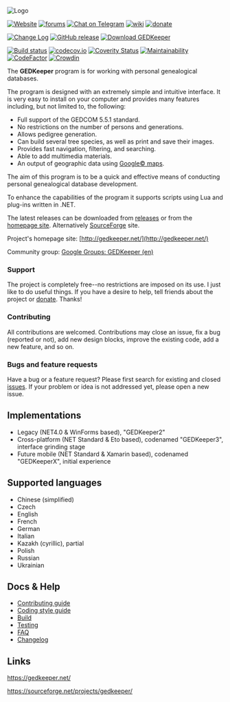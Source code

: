 ![Logo](../master/dev_info/gk_logo_full_v01.png)


[![Website](https://img.shields.io/badge/www-gedkeeper.net-0099BC.svg?maxAge=3600)](https://gedkeeper.net/)
[![forums](https://img.shields.io/badge/join-the%20forums-yellowgreen.svg)](http://groups.google.com/group/gedkeeper-en)
[![Chat on Telegram](https://img.shields.io/badge/Chat%20on-Telegram-brightgreen.svg)](https://t.me/gedkeeper_chat_en)
[![wiki](https://img.shields.io/badge/browse-the%20wiki-orange.svg)](https://github.com/Serg-Norseman/GEDKeeper/wiki)
[![donate](https://img.shields.io/badge/make%20a-donation-greenblue.svg)](https://sourceforge.net/p/gedkeeper/donate/)

[![Change Log](https://img.shields.io/badge/Change%20Log-green)](CHANGELOG.md)
[![GitHub release](https://img.shields.io/github/release/Serg-Norseman/GEDKeeper.svg?label=Latest&maxAge=60)](https://github.com/Serg-Norseman/GEDKeeper/releases/latest)
[![Download GEDKeeper](https://img.shields.io/sourceforge/dm/gedkeeper.svg)](https://sourceforge.net/projects/gedkeeper/files/latest/download)

[![Build status](https://ci.appveyor.com/api/projects/status/h0u8iwr3kvy6o9x1?svg=true)](https://ci.appveyor.com/project/Serg-Norseman/gedkeeper)
[![codecov.io](https://codecov.io/github/Serg-Norseman/GEDKeeper/coverage.svg?branch=master)](https://codecov.io/github/Serg-Norseman/GEDKeeper?branch=master)
[![Coverity Status](https://scan.coverity.com/projects/10037/badge.svg)](https://scan.coverity.com/projects/serg-norseman-gedkeeper)
[![Maintainability](https://sonarcloud.io/api/project_badges/measure?project=gedkeeper&metric=sqale_rating)](https://sonarcloud.io/dashboard?id=gedkeeper)
[![CodeFactor](https://www.codefactor.io/repository/github/serg-norseman/gedkeeper/badge)](https://www.codefactor.io/repository/github/serg-norseman/gedkeeper)
[![Crowdin](https://d322cqt584bo4o.cloudfront.net/gedkeeper/localized.svg)](https://crowdin.com/project/gedkeeper)


The **GEDKeeper** program is for working with personal genealogical databases.

The program is designed with an extremely simple and intuitive interface. 
It is very easy to install on your computer and provides many features including,
but not limited to, the following:
* Full support of the GEDCOM 5.5.1 standard.
* No restrictions on the number of persons and generations.
* Allows pedigree generation.
* Can build several tree species, as well as print and save their images.
* Provides fast navigation, filtering, and searching.
* Able to add multimedia materials.
* An output of geographic data using [Google© maps](https://maps.google.com).

The aim of this program is to be a quick and effective means of conducting personal 
genealogical database development.

To enhance the capabilities of the program it supports scripts using Lua and plug-ins written in .NET.

The latest releases can be downloaded from [releases](https://github.com/serg-norseman/gedkeeper/releases) 
or from the [homepage site](https://gedkeeper.net/). Alternatively [SourceForge](https://sourceforge.net/projects/gedkeeper/) site.

Project's homepage site: [http://gedkeeper.net/](http://gedkeeper.net/)

Community group: [Google Groups: GEDKeeper (en)](https://groups.google.com/g/gedkeeper-en)

### Support

The project is completely free--no restrictions are imposed on its use. I just like to do useful things. 
If you have a desire to help, tell friends about the project or [donate](https://sourceforge.net/p/gedkeeper/donate/).
Thanks!

### Contributing

All contributions are welcomed. Contributions may close an issue, fix a bug (reported or not), add new design blocks, 
improve the existing code, add a new feature, and so on.

### Bugs and feature requests

Have a bug or a feature request? Please first search for existing and closed [issues](https://github.com/Serg-Norseman/GEDKeeper/issues).
If your problem or idea is not addressed yet, please open a new issue.


## Implementations

- Legacy (NET4.0 & WinForms based), "GEDKeeper2"
- Cross-platform (NET Standard & Eto based), codenamed "GEDKeeper3", interface grinding stage
- Future mobile (NET Standard & Xamarin based), codenamed "GEDKeeperX", initial experience


## Supported languages

- Chinese (simplified)
- Czech
- English
- French
- German
- Italian
- Kazakh (cyrillic), partial
- Polish
- Russian
- Ukrainian


## Docs & Help

- [Contributing guide](/CONTRIBUTING.md)
- [Coding style guide](/CODINGSTYLE.md)
- [Build](/BUILD.md)
- [Testing](/TESTING.md)
- [FAQ](/FAQ.md)
- [Changelog](/CHANGELOG.md)


## Links

https://gedkeeper.net/

https://sourceforge.net/projects/gedkeeper/
